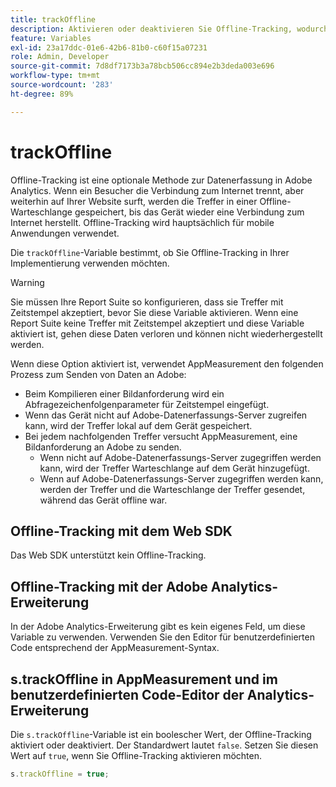 ```yaml
---
title: trackOffline
description: Aktivieren oder deaktivieren Sie Offline-Tracking, wodurch sich die Datenerfassung in AppMeasurement ändert.
feature: Variables
exl-id: 23a17ddc-01e6-42b6-81b0-c60f15a07231
role: Admin, Developer
source-git-commit: 7d8df7173b3a78bcb506cc894e2b3deda003e696
workflow-type: tm+mt
source-wordcount: '283'
ht-degree: 89%

---
```


# trackOffline

Offline-Tracking ist eine optionale Methode zur Datenerfassung in Adobe Analytics. Wenn ein Besucher die Verbindung zum Internet trennt, aber weiterhin auf Ihrer Website surft, werden die Treffer in einer Offline-Warteschlange gespeichert, bis das Gerät wieder eine Verbindung zum Internet herstellt. Offline-Tracking wird hauptsächlich für mobile Anwendungen verwendet.

Die `trackOffline`-Variable bestimmt, ob Sie Offline-Tracking in Ihrer Implementierung verwenden möchten.

>[!WARNING]
>
>Sie müssen Ihre Report Suite so konfigurieren, dass sie Treffer mit Zeitstempel akzeptiert, bevor Sie diese Variable aktivieren. Wenn eine Report Suite keine Treffer mit Zeitstempel akzeptiert und diese Variable aktiviert ist, gehen diese Daten verloren und können nicht wiederhergestellt werden.

Wenn diese Option aktiviert ist, verwendet AppMeasurement den folgenden Prozess zum Senden von Daten an Adobe:

* Beim Kompilieren einer Bildanforderung wird ein Abfragezeichenfolgenparameter für Zeitstempel eingefügt.
* Wenn das Gerät nicht auf Adobe-Datenerfassungs-Server zugreifen kann, wird der Treffer lokal auf dem Gerät gespeichert.
* Bei jedem nachfolgenden Treffer versucht AppMeasurement, eine Bildanforderung an Adobe zu senden.
   * Wenn nicht auf Adobe-Datenerfassungs-Server zugegriffen werden kann, wird der Treffer Warteschlange auf dem Gerät hinzugefügt.
   * Wenn auf Adobe-Datenerfassungs-Server zugegriffen werden kann, werden der Treffer und die Warteschlange der Treffer gesendet, während das Gerät offline war.

## Offline-Tracking mit dem Web SDK

Das Web SDK unterstützt kein Offline-Tracking.

## Offline-Tracking mit der Adobe Analytics-Erweiterung

In der Adobe Analytics-Erweiterung gibt es kein eigenes Feld, um diese Variable zu verwenden. Verwenden Sie den Editor für benutzerdefinierten Code entsprechend der AppMeasurement-Syntax.

## s.trackOffline in AppMeasurement und im benutzerdefinierten Code-Editor der Analytics-Erweiterung

Die `s.trackOffline`-Variable ist ein boolescher Wert, der Offline-Tracking aktiviert oder deaktiviert. Der Standardwert lautet `false`. Setzen Sie diesen Wert auf `true`, wenn Sie Offline-Tracking aktivieren möchten.

```js
s.trackOffline = true;
```
